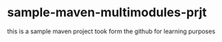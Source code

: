 # sample-maven-multimodules-prjt
this is a sample maven project took form the github for learning purposes
